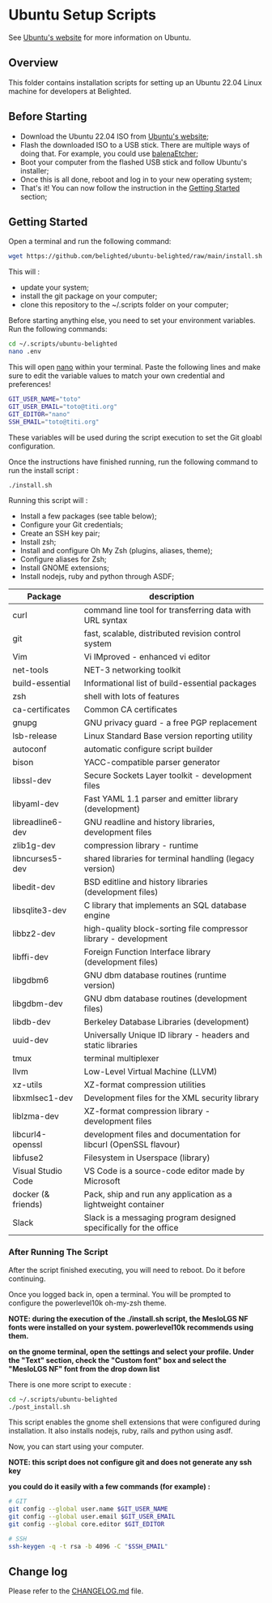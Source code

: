 # Ubuntu Setup Scripts

See [Ubuntu's website](https://ubuntu.com/) for more information on Ubuntu.

## Overview

This folder contains installation scripts for setting up an Ubuntu 22.04 Linux machine for developers at Belighted.

## Before Starting

* Download the Ubuntu 22.04 ISO from [Ubuntu's website](https://ubuntu.com/download/desktop/thank-you?version=22.04.1&architecture=amd64);
* Flash the downloaded ISO to a USB stick. There are multiple ways of doing that. For example, you could use [balenaEtcher](https://www.balena.io/etcher/);
* Boot your computer from the flashed USB stick and follow Ubuntu's installer;
* Once this is all done, reboot and log in to your new operating system;
* That's it! You can now follow the instruction in the [Getting Started](#Getting-Started) section;

## Getting Started

Open a terminal and run the following command:

```bash
wget https://github.com/belighted/ubuntu-belighted/raw/main/install.sh -O /home/$(whoami)/Downloads/install.sh && chmod +x /home/$(whoami)/Downloads/install.sh && bash /home/$(whoami)/Downloads/install.sh
```

This will :
* update your system;
* install the git package on your computer;
* clone this repository to the ~/.scripts folder on your computer;

Before starting anything else, you need to set your environment variables. Run the following commands:

```bash
cd ~/.scripts/ubuntu-belighted
nano .env
```

This will open [nano](https://www.nano-editor.org/) within your terminal. Paste the following lines and make sure to edit the variable values to match your own credential and preferences!

```bash
GIT_USER_NAME="toto"
GIT_USER_EMAIL="toto@titi.org"
GIT_EDITOR="nano"
SSH_EMAIL="toto@titi.org"
```

These variables will be used during the script execution to set the Git gloabl configuration.

Once the instructions have finished running, run the following command to run the install script :

```bash
./install.sh
```

Running this script will :

* Install a few packages (see table below);
* Configure your Git credentials;
* Create an SSH key pair;
* Install zsh;
* Install and configure Oh My Zsh (plugins, aliases, theme);
* Configure aliases for Zsh;
* Install GNOME extensions;
* Install nodejs, ruby and python through ASDF;

|   Package     |   description     |
|   -------     |   -----------     |
|   curl        |   command line tool for transferring data with URL syntax      |
|   git         |   fast, scalable, distributed revision control system      |
|   Vim         |   Vi IMproved - enhanced vi editor     |
|   net-tools   |   NET-3 networking toolkit     |
|   build-essential |   Informational list of build-essential packages  |
|   zsh         |   shell with lots of features |
|   ca-certificates |   	Common CA certificates  |
|   gnupg       |   GNU privacy guard - a free PGP replacement      |
|   lsb-release |   Linux Standard Base version reporting utility      |
|   autoconf    |   automatic configure script builder      |
|   bison       |   YACC-compatible parser generator      |
|   libssl-dev  |   Secure Sockets Layer toolkit - development files     |
|   libyaml-dev |   Fast YAML 1.1 parser and emitter library (development)       |
|   libreadline6-dev    |    GNU readline and history libraries, development files    |
|   zlib1g-dev  |	compression library - runtime     |
|   libncurses5-dev |    shared libraries for terminal handling (legacy version)    |
|   libedit-dev |   BSD editline and history libraries (development files)     |
|   libsqlite3-dev  |   C library that implements an SQL database engine    |
|   libbz2-dev  |   high-quality block-sorting file compressor library - development    |
|   libffi-dev  |   Foreign Function Interface library (development files)  |
|   libgdbm6    |   GNU dbm database routines (runtime version)      |
|   libgdbm-dev |   GNU dbm database routines (development files)    |
|   libdb-dev   |   Berkeley Database Libraries (development)        |
|   uuid-dev    |   Universally Unique ID library - headers and static libraries      |
|   tmux        |   terminal multiplexer    |
|   llvm        |   Low-Level Virtual Machine (LLVM)    |
|   xz-utils    |   XZ-format compression utilities     |
|   libxmlsec1-dev  |   	Development files for the XML security library      |
|   liblzma-dev |   	XZ-format compression library - development files       |
|   libcurl4-openssl    |   development files and documentation for libcurl (OpenSSL flavour)   |
|   libfuse2    |   Filesystem in Userspace (library)     |
|   Visual Studio Code  |   VS Code is a source-code editor made by Microsoft   |
|   docker (& friends)  |   Pack, ship and run any application as a lightweight container   |
|   Slack       |   Slack is a messaging program designed specifically for the office   |


### After Running The Script

After the script finished executing, you will need to reboot. Do it before continuing.

Once you logged back in, open a terminal. You will be prompted to configure the powerlevel10k oh-my-zsh theme.

**NOTE: during the execution of the ./install.sh script, the MesloLGS NF fonts were installed on your system. powerlevel10k recommends using them.**

**on the gnome terminal, open the settings and select your profile. Under the "Text" section, check the "Custom font" box and select the "MesloLGS NF" font from the drop down list**

There is one more script to execute :

```bash
cd ~/.scripts/ubuntu-belighted
./post_install.sh
```

This script enables the gnome shell extensions that were configured during installation. It also installs nodejs, ruby, rails and python using asdf.

Now, you can start using your computer.

**NOTE: this script does not configure git and does not generate any ssh key**

**you could do it easily with a few commands (for example) :**

```bash
# GIT
git config --global user.name $GIT_USER_NAME
git config --global user.email $GIT_USER_EMAIL
git config --global core.editor $GIT_EDITOR

# SSH
ssh-keygen -q -t rsa -b 4096 -C "$SSH_EMAIL"
```

## Change log

Please refer to the [CHANGELOG.md](https://github.com/belighted/ubuntu-belighted/blob/main/CHANGELOG.md) file.
